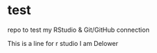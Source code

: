 # test
repo to test my RStudio &amp; Git/GitHub connection

This is a line for r studio 
I am Delower
